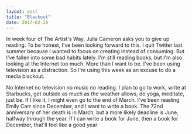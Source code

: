 ```yaml
---
layout: post
title: "Blackout"
date: 2017-02-28
---
```


In week four of The Artist's Way, Julia Cameron asks you to give up reading. To be honest, I've been looking forward to this. I quit Twitter last summer because I wanted to focus on creating instead of consuming. But I've fallen into some bad habits lately. I'm still reading books, but I'm also looking at the Internet too much. More than I want to be. I've been using television as a distraction. So I'm using this week as an excuse to do a media blackout.

No Internet no television no music no reading. I plan to go to work, write at Starbucks, get outside as much as the weather allows, do yoga, meditate, just be. If I like it, I might even go to the end of March. I've been reading Emily Carr since December, and I want to write a book. The 72nd anniversary of her death is in March, but a more likely deadline is June, halfway through the year. If I can write a book for June, then a book for December, that'll feel like a good year

